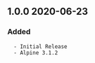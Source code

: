 ## 1.0.0 2020-06-23 <dave at tiredofit dot ca>

   ### Added
      - Initial Release
      - Alpine 3.1.2
